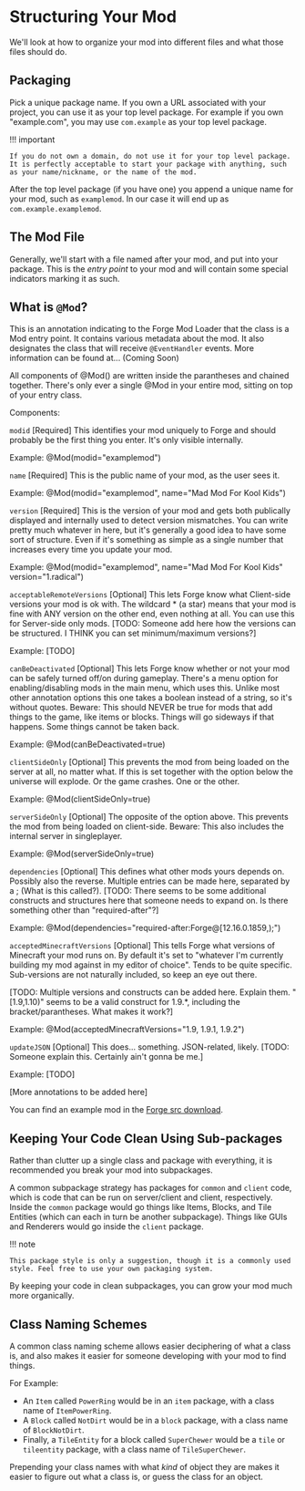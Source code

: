 Structuring Your Mod
====================

We'll look at how to organize your mod into different files and what those files should do.

Packaging
---------

Pick a unique package name. If you own a URL associated with your project, you can use it as your top level package. For example if you own "example.com", you may use `com.example` as your top level package.

!!! important

    If you do not own a domain, do not use it for your top level package. It is perfectly acceptable to start your package with anything, such as your name/nickname, or the name of the mod.

After the top level package (if you have one) you append a unique name for your mod, such as `examplemod`. In our case it will end up as `com.example.examplemod`.

The Mod File
------------

Generally, we'll start with a file named after your mod, and put into your package. This is the *entry point* to your mod
and will contain some special indicators marking it as such.

What is `@Mod`?
-------------

This is an annotation indicating to the Forge Mod Loader that the class is a Mod entry point. It contains various metadata about the mod. It also designates the class that will receive `@EventHandler` events. More information can be found at... (Coming Soon)

All components of @Mod() are written inside the parantheses and chained together. There's only ever a single @Mod in your entire mod, sitting on top of your entry class.

Components:

`modid` [Required]
This identifies your mod uniquely to Forge and should probably be the first thing you enter. It's only visible internally.

Example: @Mod(modid="examplemod")

`name` [Required]
This is the public name of your mod, as the user sees it.

Example: @Mod(modid="examplemod", name="Mad Mod For Kool Kids")

`version` [Required]
This is the version of your mod and gets both publically displayed and internally used to detect version mismatches.
You can write pretty much whatever in here, but it's generally a good idea to have some sort of structure. Even if it's something as simple as a single number that increases every time you update your mod.

Example: @Mod(modid="examplemod", name="Mad Mod For Kool Kids" version="1.radical")

`acceptableRemoteVersions` [Optional]
This lets Forge know what Client-side versions your mod is ok with. The wildcard * (a star) means that your mod is fine with ANY version on the other end, even nothing at all. You can use this for Server-side only mods.
[TODO: Someone add here how the versions can be structured. I THINK you can set minimum/maximum versions?]

Example: [TODO]

`canBeDeactivated` [Optional]
This lets Forge know whether or not your mod can be safely turned off/on during gameplay. There's a menu option for enabling/disabling mods in the main menu, which uses this. Unlike most other annotation options this one takes a boolean instead of a string, so it's without quotes.
Beware: This should NEVER be true for mods that add things to the game, like items or blocks. Things will go sideways if that happens. Some things cannot be taken back.

Example: @Mod(canBeDeactivated=true)

`clientSideOnly` [Optional]
This prevents the mod from being loaded on the server at all, no matter what. If this is set together with the option below the universe will explode. Or the game crashes. One or the other.

Example: @Mod(clientSideOnly=true)

`serverSideOnly` [Optional]
The opposite of the option above. This prevents the mod from being loaded on client-side. Beware: This also includes the internal server in singleplayer.

Example: @Mod(serverSideOnly=true)

`dependencies` [Optional]
This defines what other mods yours depends on. Possibly also the reverse. Multiple entries can be made here, separated by a ; (What is this called?).
[TODO: There seems to be some additional constructs and structures here that someone needs to expand on. Is there something other than "required-after"?]

Example: @Mod(dependencies="required-after:Forge@[12.16.0.1859,);")

`acceptedMinecraftVersions` [Optional]
This tells Forge what versions of Minecraft your mod runs on. By default it's set to "whatever I'm currently building my mod against in my editor of choice". Tends to be quite specific. Sub-versions are not naturally included, so keep an eye out there.

[TODO: Multiple versions and constructs can be added here. Explain them. "[1.9,1.10)" seems to be a valid construct for 1.9.*, including the bracket/parantheses. What makes it work?]

Example: @Mod(acceptedMinecraftVersions="1.9, 1.9.1, 1.9.2")

`updateJSON` [Optional]
This does... something. JSON-related, likely.
[TODO: Someone explain this. Certainly ain't gonna be me.]

Example: [TODO]

[More annotations to be added here]

You can find an example mod in the [Forge src download](http://files.minecraftforge.net/).

Keeping Your Code Clean Using Sub-packages
------------------------------------------

Rather than clutter up a single class and package with everything, it is recommended you break your mod into subpackages.

A common subpackage strategy has packages for `common` and `client` code, which is code that can be run on server/client and client, respectively. Inside the `common` package would go things like Items, Blocks, and Tile Entities (which can each in turn be another subpackage). Things like GUIs and Renderers would go inside the `client` package.

!!! note

    This package style is only a suggestion, though it is a commonly used style. Feel free to use your own packaging system.

By keeping your code in clean subpackages, you can grow your mod much more organically.

Class Naming Schemes
--------------------

A common class naming scheme allows easier deciphering of what a class is, and also makes it easier for someone developing with your mod to find things.

For Example:

* An `Item` called `PowerRing` would be in an `item` package, with a class name of `ItemPowerRing`.
* A `Block` called `NotDirt` would be in a `block` package, with a class name of `BlockNotDirt`.
* Finally, a `TileEntity` for a block called `SuperChewer` would be a `tile` or `tileentity` package, with a class name of `TileSuperChewer`.

Prepending your class names with what *kind* of object they are makes it easier to figure out what a class is, or guess the class for an object.
